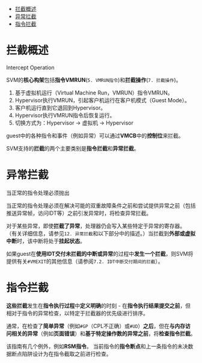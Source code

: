 
<!-- @import "[TOC]" {cmd="toc" depthFrom=1 depthTo=6 orderedList=false} -->

<!-- code_chunk_output -->

- [拦截概述](#拦截概述)
- [异常拦截](#异常拦截)
- [指令拦截](#指令拦截)

<!-- /code_chunk_output -->

# 拦截概述

Intercept Operation

SVM的**核心构架**包括**指令VMRUN**(`5. VMRUN指令`)和**拦截操作**(`7. 拦截操作`)。

1. 基于虚拟机运行（Virtual Machine Run，VMRUN）指令VMRUN。
2. Hypervisor执行VMRUN，引起客户机运行在客户机模式（Guest Mode）。
3. 客户机运行直到它退回到Hypervisor。
4. Hypervisor执行VMRUN指令后恢复运行。
5. 切换方式为：Hypervisor -> 虚拟机 -> Hypervisor

guest中的各种指令和事件（例如异常）可以通过**VMCB**中的**控制位**来拦截。 

SVM支持的**拦截**的两个主要类别是**指令拦截**和**异常拦截**。

# 异常拦截

当正常的指令处理必须抛出

当正常的指令处理必须在解决可能的双重故障条件之前和尝试提供异常之前（包括推送异常帧，访问IDT等）之前引发异常时，将检查异常拦截。

对于某些异常，即使**拦截了异常**，处理器仍会写入某些特定于异常的寄存器。 （有关详细信息，请参见`12. 异常拦截`和以下部分中的描述。）当拦截到**外部或虚拟中断**时，该中断将处于**挂起状态**。

如果guest在**使用IDT交付未拦截的中断或异常**的过程中**发生一个拦截**，则SVM将提供有关`#VMEXIT`的其他信息（请参阅`7.2. IDT中断交付期间的拦截`）。

# 指令拦截

**这些拦截**发生在**指令执行过程**中**定义明确**的时刻 - 在**指令执行结果提交之前**，但相对于指令的异常检查，以特定于拦截器的优先级进行排序。 

通常，在检查了**简单异常**（例如`#GP`（CPL不正确）或`#UD`）**之后**，但在**与内存访问相关的异常**（例如**页面错误**）和**基于特定操作数的异常之前**，将**检查指令拦截**。 

该指南有几个例外，例如**RSM指令**。 当前指令的**指令断点**和上一条指令的未决数据断点陷阱设计为在指令截取之前进行检查。